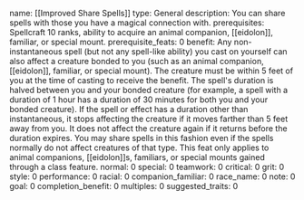 name: [[Improved Share Spells]]
type: General
description: You can share spells with those you have a magical connection with.
prerequisites: Spellcraft 10 ranks, ability to acquire an animal companion, [[eidolon]], familiar, or special mount.
prerequisite_feats: 0
benefit: Any non-instantaneous spell (but not any spell-like ability) you cast on yourself can also affect a creature bonded to you (such as an animal companion, [[eidolon]], familiar, or special mount). The creature must be within 5 feet of you at the time of casting to receive the benefit. The spell's duration is halved between you and your bonded creature (for example, a spell with a duration of 1 hour has a duration of 30 minutes for both you and your bonded creature). If the spell or effect has a duration other than instantaneous, it stops affecting the creature if it moves farther than 5 feet away from you. It does not affect the creature again if it returns before the duration expires. You may share spells in this fashion even if the spells normally do not affect creatures of that type. This feat only applies to animal companions, [[eidolon]]s, familiars, or special mounts gained through a class feature.
normal: 0
special: 0
teamwork: 0
critical: 0
grit: 0
style: 0
performance: 0
racial: 0
companion_familiar: 0
race_name: 0
note: 0
goal: 0
completion_benefit: 0
multiples: 0
suggested_traits: 0
